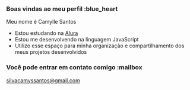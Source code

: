 ### Boas vindas ao meu perfil :blue_heart

Meu nome é Camylle Santos

- Estou estudando na [Alura](https://www.alura.com.br)
- Estou me desenvolvendo na linguagem JavaScript
- Utilizo esse espaço para minha organização e compartilhamento dos meus projetos desenvolvidos

### Você pode entrar em contato comigo :mailbox

silvacamyssantos@gmail.com
